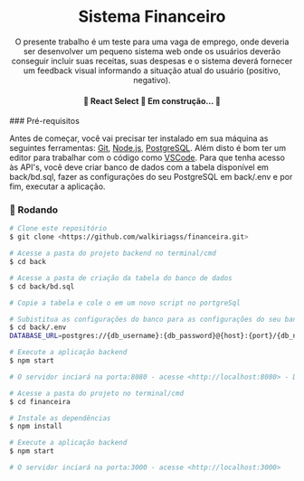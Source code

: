 <h1 align="center">Sistema Financeiro</h1>
<p align="center">O presente trabalho é um teste para uma vaga de emprego, onde deveria ser desenvolver um pequeno sistema web onde os usuários deverão
conseguir incluir suas receitas, suas despesas e o sistema deverá fornecer um feedback visual
informando a situação atual do usuário (positivo, negativo).</p>
<h4 align="center"> 
	🚧  React Select 🚀 Em construção...  🚧
</h4>
### Pré-requisitos

Antes de começar, você vai precisar ter instalado em sua máquina as seguintes ferramentas:
[Git](https://git-scm.com), [Node.js](https://nodejs.org/en/), [PostgreSQL](https://www.postgresql.org/).
Além disto é bom ter um editor para trabalhar com o código como [VSCode](https://code.visualstudio.com/).
Para que tenha acesso às API's, você deve criar banco de dados com a tabela disponível em back/bd.sql, fazer as configurações do seu 
PostgreSQL em back/.env e por fim, executar a aplicação.

### 🎲 Rodando 

```bash
# Clone este repositório
$ git clone <https://github.com/walkiriagss/financeira.git>

# Acesse a pasta do projeto backend no terminal/cmd
$ cd back

# Acesse a pasta de criação da tabela do banco de dados
$ cd back/bd.sql

# Copie a tabela e cole o em um novo script no portgreSql

# Subistitua as configurações do banco para as configurações do seu banco em  
$ cd back/.env
DATABASE_URL=postgres://{db_username}:{db_password}@{host}:{port}/{db_name}

# Execute a aplicação backend
$ npm start

# O servidor inciará na porta:8080 - acesse <http://localhost:8080> - Deixe esse rodando e execute o front com instruções abaixo

# Acesse a pasta do projeto no terminal/cmd
$ cd financeira

# Instale as dependências
$ npm install

# Execute a aplicação backend
$ npm start

# O servidor inciará na porta:3000 - acesse <http://localhost:3000>
```